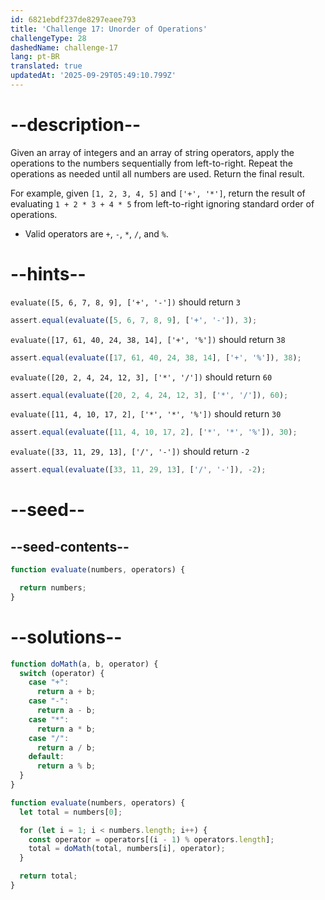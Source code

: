 ```yaml
---
id: 6821ebdf237de8297eaee793
title: 'Challenge 17: Unorder of Operations'
challengeType: 28
dashedName: challenge-17
lang: pt-BR
translated: true
updatedAt: '2025-09-29T05:49:10.799Z'
---
```


# --description--

Given an array of integers and an array of string operators, apply the operations to the numbers sequentially from left-to-right. Repeat the operations as needed until all numbers are used. Return the final result.

For example, given `[1, 2, 3, 4, 5]` and `['+', '*']`, return the result of evaluating `1 + 2 * 3 + 4 * 5` from left-to-right ignoring standard order of operations.

- Valid operators are `+`, `-`, `*`, `/`, and `%`.

# --hints--

`evaluate([5, 6, 7, 8, 9], ['+', '-'])` should return `3`

```js
assert.equal(evaluate([5, 6, 7, 8, 9], ['+', '-']), 3);
```

`evaluate([17, 61, 40, 24, 38, 14], ['+', '%'])` should return `38`

```js
assert.equal(evaluate([17, 61, 40, 24, 38, 14], ['+', '%']), 38);
```

`evaluate([20, 2, 4, 24, 12, 3], ['*', '/'])` should return `60`

```js
assert.equal(evaluate([20, 2, 4, 24, 12, 3], ['*', '/']), 60);
```

`evaluate([11, 4, 10, 17, 2], ['*', '*', '%'])` should return `30`

```js
assert.equal(evaluate([11, 4, 10, 17, 2], ['*', '*', '%']), 30);
```

`evaluate([33, 11, 29, 13], ['/', '-'])` should return `-2`

```js
assert.equal(evaluate([33, 11, 29, 13], ['/', '-']), -2);
```

# --seed--

## --seed-contents--

```js
function evaluate(numbers, operators) {

  return numbers;
}
```

# --solutions--

```js
function doMath(a, b, operator) {
  switch (operator) {
    case "+":
      return a + b;
    case "-":
      return a - b;
    case "*":
      return a * b;
    case "/":
      return a / b;
    default:
      return a % b;
  }
}

function evaluate(numbers, operators) { 
  let total = numbers[0];

  for (let i = 1; i < numbers.length; i++) {
    const operator = operators[(i - 1) % operators.length];
    total = doMath(total, numbers[i], operator);
  }

  return total;
}
```
